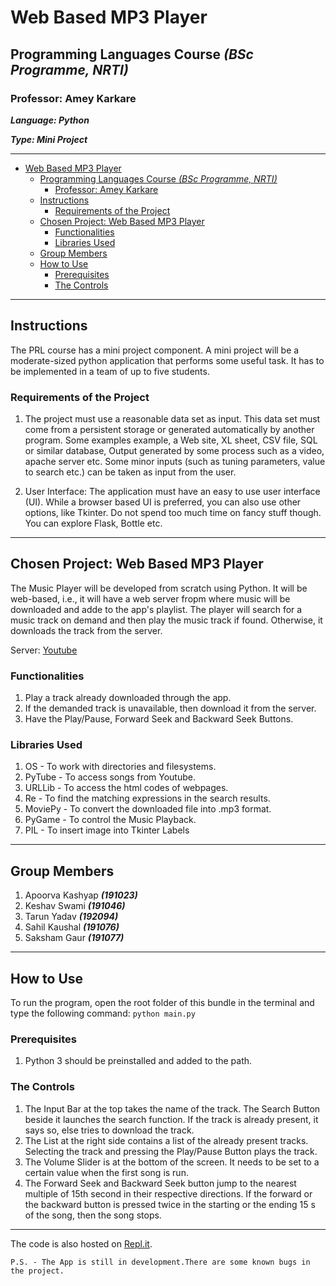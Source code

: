 # Web Based MP3 Player

## Programming Languages Course *(BSc Programme, NRTI)*

### Professor: Amey Karkare

***Language: Python***

***Type: Mini Project***

---

- [Web Based MP3 Player](#web-based-mp3-player)
  - [Programming Languages Course *(BSc Programme, NRTI)*](#programming-languages-course-bsc-programme-nrti)
    - [Professor: Amey Karkare](#professor-amey-karkare)
  - [Instructions](#instructions)
    - [Requirements of the Project](#requirements-of-the-project)
  - [Chosen Project: Web Based MP3 Player](#chosen-project-web-based-mp3-player)
    - [Functionalities](#functionalities)
    - [Libraries Used](#libraries-used)
  - [Group Members](#group-members)
  - [How to Use](#how-to-use)
    - [Prerequisites](#prerequisites)
    - [The Controls](#the-controls)

---

## Instructions

The PRL course has a mini project component. A mini project will be a moderate-sized python application that performs some useful task. It has to be implemented in a team of up to five students.

### Requirements of the Project

1. The project must use a reasonable data set as input. This data set must come from a persistent storage or generated automatically by another program. Some examples example, a Web site, XL sheet, CSV file, SQL or similar database, Output generated by some process  such as a video, apache server etc. Some minor inputs (such as tuning parameters, value to search etc.) can be taken as input from the user.

2. User Interface: The application must have an easy to use user interface (UI). While a browser based UI is preferred, you can also use other options, like Tkinter. Do not spend too much time on fancy stuff though. You can explore Flask, Bottle etc.

---

## Chosen Project: Web Based MP3 Player

The Music Player will be developed from scratch using Python. It will be web-based, i.e., it will have a  web server fropm where music will be downloaded and adde to the app's playlist. The player will search for a music track on demand and then play the music track if found. Otherwise, it downloads the track from the server.

Server: [Youtube](www.youtube.com)

### Functionalities

1. Play a track already downloaded through the app.
2. If the demanded track is unavailable, then download it from the server.
3. Have the Play/Pause, Forward Seek and Backward Seek Buttons.

### Libraries Used

1. OS - To work with directories and filesystems.
2. PyTube - To access songs from Youtube.
3. URLLib - To access the html codes of webpages.
4. Re - To find the matching expressions in the search results.
5. MoviePy - To convert the downloaded file into .mp3 format.
6. PyGame - To control the Music Playback.
7. PIL - To insert image into Tkinter Labels

---

## Group Members

1. Apoorva Kashyap ***(191023)***
2. Keshav Swami ***(191046)***
3. Tarun Yadav ***(192094)***
4. Sahil Kaushal ***(191076)***
5. Saksham Gaur ***(191077)***

---

## How to Use

To run the program, open the root folder of this bundle in the terminal and type the following command:
`python main.py`

### Prerequisites

1. Python 3 should be preinstalled and added to the path.

### The Controls

1. The Input Bar at the top takes the name of the track. The Search Button beside it launches the search function. If the track is already present, it says so, else tries to download the track.
2. The List at the right side contains a list of the already present tracks. Selecting the track and pressing the Play/Pause Button plays the track.
3. The Volume Slider is at the bottom of the screen. It needs to be set to a certain value when the first song is run.
4. The Forward Seek and Backward Seek button jump to the nearest multiple of 15th second in their respective directions. If the forward or the backward button is pressed twice in the starting or the ending 15 s of the song, then the song stops.

---
The code is also hosted on [Repl.it](https://repl.it/join/wehiiasq-apoorvakashyap).

`P.S. - The App is still in development.There are some known bugs in the project.`
